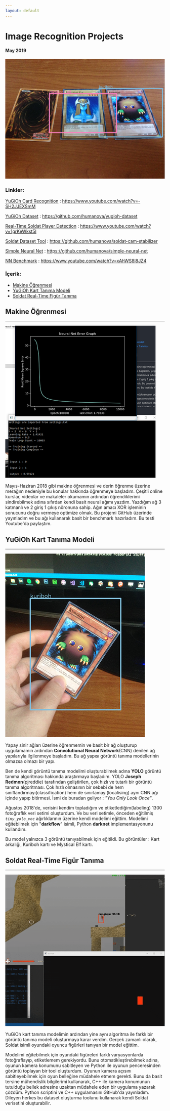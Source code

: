 ```yaml
---
layout: default
---
```



# Image Recognition Projects
#### May 2019
![demo](image_recognition/toplu3.JPG)
### Linkler:

[YuGiOh Card Recognition](https://www.youtube.com/watch?v=-SH2JJEXSmM) : https://www.youtube.com/watch?v=-SH2JJEXSmM

[YuGiOh Dataset](https://github.com/humanova/yugioh-dataset) : https://github.com/humanova/yugioh-dataset

[Real-Time Soldat Player Detection](https://www.youtube.com/watch?v=1grKeWkst5I) : https://www.youtube.com/watch?v=1grKeWkst5I

[Soldat Dataset Tool](https://github.com/humanova/soldat-cam-stabilizer) : https://github.com/humanova/soldat-cam-stabilizer

[Simple Neural Net](https://github.com/humanova/simple-neural-net) : https://github.com/humanova/simple-neural-net

[NN Benchmark](https://www.youtube.com/watch?v=xAhWS8l8JZ4) : https://www.youtube.com/watch?v=xAhWS8l8JZ4

### İçerik:
*	[Makine Öğrenmesi](#makine-öğrenmesi)
*	[YuGiOh Kart Tanıma Modeli](#yugioh-kart-tanıma-modeli)
*	[Soldat Real-Time Figür Tanıma](#soldat-real-time-figür-tanıma)


## Makine Öğrenmesi
---

![simple-nn](image_recognition/simple_net.png)

Mayıs-Haziran 2018 gibi makine öğrenmesi ve derin öğrenme üzerine merağım nedeniyle bu konular hakkında öğrenmeye başladım. Çeşitli online kurslar, videolar ve makaleler okumamın ardından öğrendiklerimi sindirebilmek adına sıfırdan kendi basit neural ağımı yazdım. Yazdığım ağ 3 katmanlı ve 2 giriş 1 çıkış nöronuna sahip. Ağın amacı XOR işleminin sonucunu doğru vermeye optimize olmak. Bu projemi GitHub üzerinde yayınladım ve bu ağı kullanarak basit bir benchmark hazırladım. Bu testi Youtube'da paylaştım.

## YuGiOh Kart Tanıma Modeli
---

![kuriboh](image_recognition/kuriboh.JPG)

Yapay sinir ağları üzerine öğrenmemin ve basit bir ağ oluşturup uygulamamın ardından **Convolutional Neural Network**(CNN) denilen ağ yapılarıyla ilgilenmeye başladım. Bu ağ yapısı görüntü tanıma modellerinin olmazsa olmazı bir yapı. 

Ben de kendi görüntü tanıma modelimi oluşturabilmek adına **YOLO** görüntü tanıma algoritması hakkında araştırmaya başladım. YOLO **Joseph Redmon**(pjreddie) tarafından geliştirilen, çok hızlı ve tutarlı bir görüntü tanıma algoritması. Çok hızlı olmasının bir sebebi de hem sınıflandırmayı(classification) hem de sınırlamayı(localising) aynı CNN ağı içinde yapıp bitirmesi. İsmi de buradan geliyor : _"You Only Look Once"_.

Ağustos 2018'de, verisini kendim topladığım ve etiketlediğim(labeling) 1300 fotoğraflık veri setimi oluşturdum. Ve bu veri setimle, önceden eğitilmiş _`tiny_yolo_voc`_ ağırlıklarının üzerine kendi modelimi eğittim. Modelimi eğitebilmek için "**darkflow**" isimli, Python **darknet** implementasyonunu kullandım.

Bu model yalnızca 3 görüntü tanıyabilmek için eğitildi. Bu görüntüler : Kart arkalığı, Kuriboh kartı ve Mystical Elf kartı.

## Soldat Real-Time Figür Tanıma
---

![soldat](image_recognition/soldat.gif)

YuGiOh kart tanıma modelimin ardından yine aynı algoritma ile farklı bir görüntü tanıma modeli oluşturmaya karar verdim. Gerçek zamanlı olarak, Soldat isimli oyundaki oyuncu figürleri tanıyan bir model eğittim. 

Modelimi eğitebilmek için oyundaki figüreleri farklı varyasyonlarda fotoğraflayıp, etiketlemem gerekiyordu. Bunu otomatikleştirebilmek adına, oyunun kamera konumunu sabitleyen ve Python ile oyunun penceresinden görüntü toplayan bir tool oluşturdum. Oyunun kamera açısını sabitleyebilmek için oyun belleğine müdahele etmem gerekti. Bunu da basit tersine mühendislik bilgilerimi kullanarak, C++ ile kamera konumunun tutulduğu bellek adresine uzaktan müdahele eden bir uygulama yazarak çözdüm. Python scriptini ve C++ uygulamasını GitHub'da yayınladım. Dileyen herkes bu dataset oluşturma toolunu kullanarak kendi Soldat verisetini oluşturabilir.



